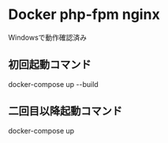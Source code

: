 # Docker php-fpm nginx

Windowsで動作確認済み

## 初回起動コマンド
docker-compose up --build

## 二回目以降起動コマンド
docker-compose up

